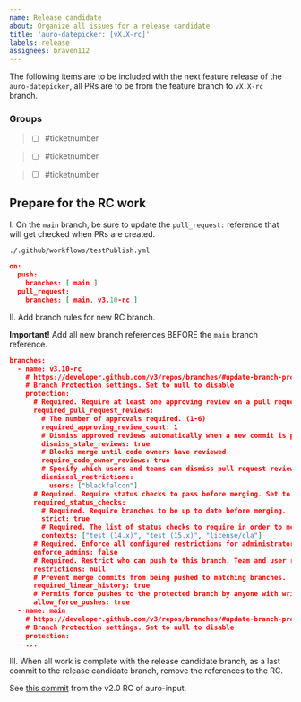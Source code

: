 ```yaml
---
name: Release candidate
about: Organize all issues for a release candidate
title: 'auro-datepicker: [vX.X-rc]'
labels: release
assignees: braven112
---
```


The following items are to be included with the next feature release of the `auro-datepicker`, all PRs are to be from the feature branch to `vX.X-rc` branch.

### Groups

>- [ ] #ticketnumber

>- [ ] #ticketnumber

>- [ ] #ticketnumber

## Prepare for the RC work

I. On the `main` branch, be sure to update the `pull_request:` reference that will get checked when PRs are created.

`./.github/workflows/testPublish.yml`

```json
on:
  push:
    branches: [ main ]
  pull_request:
    branches: [ main, v3.10-rc ]
```

II. Add branch rules for new RC branch.

**Important!** Add all new branch references BEFORE the `main` branch reference.

```json
branches:
  - name: v3.10-rc
    # https://developer.github.com/v3/repos/branches/#update-branch-protection
    # Branch Protection settings. Set to null to disable
    protection:
      # Required. Require at least one approving review on a pull request, before merging. Set to null to disable.
      required_pull_request_reviews:
        # The number of approvals required. (1-6)
        required_approving_review_count: 1
        # Dismiss approved reviews automatically when a new commit is pushed.
        dismiss_stale_reviews: true
        # Blocks merge until code owners have reviewed.
        require_code_owner_reviews: true
        # Specify which users and teams can dismiss pull request reviews. Pass an empty dismissal_restrictions object to disable. User and team dismissal_restrictions are only available for organization-owned repositories. Omit this parameter for personal repositories.
        dismissal_restrictions:
          users: ["blackfalcon"]
      # Required. Require status checks to pass before merging. Set to null to disable
      required_status_checks:
        # Required. Require branches to be up to date before merging.
        strict: true
        # Required. The list of status checks to require in order to merge into this branch.
        contexts: ["test (14.x)", "test (15.x)", "license/cla"]
      # Required. Enforce all configured restrictions for administrators. Set to true to enforce required status checks for repository administrators. Set to null to disable.
      enforce_admins: false
      # Required. Restrict who can push to this branch. Team and user restrictions are only available for organization-owned repositories. Set to null to disable.
      restrictions: null
      # Prevent merge commits from being pushed to matching branches.
      required_linear_history: true
      # Permits force pushes to the protected branch by anyone with write access to the repository.
      allow_force_pushes: true
  - name: main
    # https://developer.github.com/v3/repos/branches/#update-branch-protection
    # Branch Protection settings. Set to null to disable
    protection:
    ...
```

III. When all work is complete with the release candidate branch, as a last commit to the release candidate branch, remove the references to the RC.

See [this commit](https://github.com/AlaskaAirlines/auro-input/commit/7e0e1ced11ba4caebf9b32c1fb95240ba661139a) from the v2.0 RC of auro-input.
